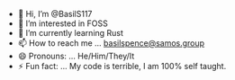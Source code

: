 - 👋 Hi, I’m @BasilS117
- 👀 I’m interested in FOSS
- 🌱 I’m currently learning Rust
- 📫 How to reach me ... basilspence@samos.group
- 😄 Pronouns: ... He/Him/They/It
- ⚡ Fun fact: ... My code is terrible, I am 100% self taught.

<!---
BasilS117/BasilS117 is a ✨ special ✨ repository because its `README.md` (this file) appears on your GitHub profile.
You can click the Preview link to take a look at your changes.
--->

